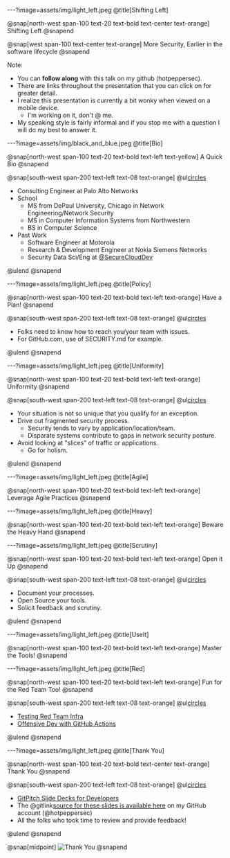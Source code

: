 ---?image=assets/img/light_left.jpeg
@title[Shifting Left]

@snap[north-west span-100 text-20 text-bold text-center text-orange]
Shifting Left
@snapend

@snap[west span-100 text-center text-orange]
More Security, Earlier in the software lifecycle
@snapend

Note:

- You can **follow along** with this talk on my github (hotpeppersec).
- There are links throughout the presentation that you can click on for greater detail.
- I realize this presentation is currently a bit wonky when viewed on a mobile device.
  - I'm working on it, don't @ me.
- My speaking style is fairly informal and if you stop me with a question I will do my best to answer it.

---?image=assets/img/black_and_blue.jpeg
@title[Bio]

@snap[north-west span-100 text-20 text-bold text-left text-yellow]
A Quick Bio
@snapend

@snap[south-west span-200 text-left text-08 text-orange]
@ul[circles](false)

- Consulting Engineer at Palo Alto Networks
- School
  - MS from DePaul University, Chicago in Network Engineering/Network Security
  - MS in Computer Information Systems from Northwestern
  - BS in Computer Science
- Past Work
  - Software Engineer at Motorola
  - Research & Development Engineer at Nokia Siemens Networks
  - Security Data Sci/Eng at [@SecureCloudDev](https://twitter.com/SecureCloudDev)

@ulend
@snapend

---?image=assets/img/light_left.jpeg
@title[Policy]

@snap[north-west span-100 text-20 text-bold text-left text-orange]
Have a Plan!
@snapend

@snap[south-west span-200 text-left text-08 text-orange]
@ul[circles](false)

- Folks need to know how to reach you/your team with issues.
- For GitHub.com, use of SECURITY.md for example.

@ulend
@snapend

---?image=assets/img/light_left.jpeg
@title[Uniformity]

@snap[north-west span-100 text-20 text-bold text-left text-orange]
Uniformity
@snapend

@snap[south-west span-200 text-left text-08 text-orange]
@ul[circles](false)

- Your situation is not so unique that you qualify for an exception.
- Drive out fragmented security process.
  - Security tends to vary by application/location/team.
  - Disparate systems contribute to gaps in network security posture.
- Avoid looking at "slices" of traffic or applications.
  - Go for holism.

@ulend
@snapend

---?image=assets/img/light_left.jpeg
@title[Agile]

@snap[north-west span-100 text-20 text-bold text-left text-orange]
Leverage Agile Practices
@snapend

---?image=assets/img/light_left.jpeg
@title[Heavy]

@snap[north-west span-100 text-20 text-bold text-left text-orange]
Beware the Heavy Hand
@snapend

---?image=assets/img/light_left.jpeg
@title[Scrutiny]

@snap[north-west span-100 text-20 text-bold text-left text-orange]
Open it Up
@snapend

@snap[south-west span-200 text-left text-08 text-orange]
@ul[circles](false)

- Document your processes.
- Open Source your tools.
- Solicit feedback and scrutiny.

@ulend
@snapend

---?image=assets/img/light_left.jpeg
@title[UseIt]

@snap[north-west span-100 text-20 text-bold text-left text-orange]
Master the Tools!
@snapend

---?image=assets/img/light_left.jpeg
@title[Red]

@snap[north-west span-100 text-20 text-bold text-left text-orange]
Fun for the Red Team Too!
@snapend

@snap[south-west span-200 text-left text-08 text-orange]
@ul[circles](false)

- [Testing Red Team Infra](https://blog.xpnsec.com/testing-redteam-infra/)
- [Offensive Dev with GitHub Actions](https://www.mdsec.co.uk/2020/03/offensive-development-with-github-actions/)

@ulend
@snapend

---?image=assets/img/light_left.jpeg
@title[Thank You]

@snap[north-west span-100 text-20 text-bold text-center text-orange]
Thank You
@snapend

@snap[south-west span-200 text-left text-08 text-orange]
@ul[circles](false)

- [GitPitch Slide Decks for Developers](https://gitpitch.com/pricing)
- The @gitlink[source for these slides is available here](shifting_left) on my GitHub account (@hotpeppersec)
- All the folks who took time to review and provide feedback!

@ulend
@snapend

@snap[midpoint]
![Thank You](https://media.giphy.com/media/3oKIPfFs4hPHemcU6I/giphy.gif)
@snapend
